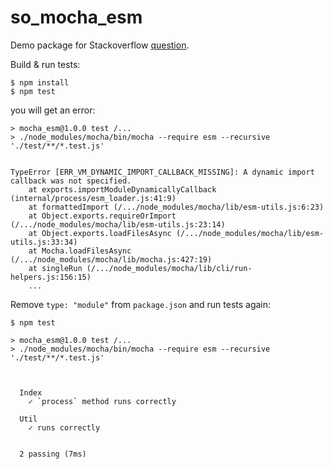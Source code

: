 # so_mocha_esm
Demo package for Stackoverflow [question](https://stackoverflow.com/questions/64261239/mocha-tests-with-esm-support-for-native-es6-modules/64261240#64261240).

Build & run tests:
```
$ npm install
$ npm test
```

you will get an error:
```
> mocha_esm@1.0.0 test /...
> ./node_modules/mocha/bin/mocha --require esm --recursive './test/**/*.test.js'


TypeError [ERR_VM_DYNAMIC_IMPORT_CALLBACK_MISSING]: A dynamic import callback was not specified.
    at exports.importModuleDynamicallyCallback (internal/process/esm_loader.js:41:9)
    at formattedImport (/.../node_modules/mocha/lib/esm-utils.js:6:23)
    at Object.exports.requireOrImport (/.../node_modules/mocha/lib/esm-utils.js:23:14)
    at Object.exports.loadFilesAsync (/.../node_modules/mocha/lib/esm-utils.js:33:34)
    at Mocha.loadFilesAsync (/.../node_modules/mocha/lib/mocha.js:427:19)
    at singleRun (/.../node_modules/mocha/lib/cli/run-helpers.js:156:15)
    ...
```

Remove `type: "module"` from `package.json` and run tests again:
```
$ npm test

> mocha_esm@1.0.0 test /...
> ./node_modules/mocha/bin/mocha --require esm --recursive './test/**/*.test.js'



  Index
    ✓ `process` method runs correctly

  Util
    ✓ runs correctly


  2 passing (7ms)
```
